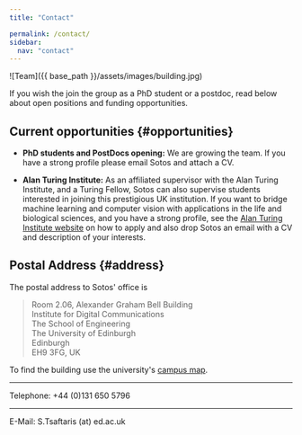 ```yaml
---
title: "Contact"

permalink: /contact/
sidebar:
  nav: "contact"
---
```

![Team]({{ base_path }}/assets/images/building.jpg)

If you wish the join the group as a PhD student or a postdoc, read below about
open positions and funding opportunities.

## Current opportunities {#opportunities}

* **PhD students and PostDocs opening:** We are growing the team. If you have a
  strong profile please email Sotos and attach a CV.

* **Alan Turing Institute:** As an affiliated supervisor with the Alan Turing
  Institute, and a Turing Fellow, Sotos can also supervise
  students interested in joining this prestigious UK institution. If you want to
  bridge machine learning and computer vision with applications in the life and
  biological sciences, and you have a strong profile, see the
  [Alan Turing Institute website](https://turing.ac.uk) on how to apply and also
  drop Sotos an email with a CV and description of your interests.
  
## Postal Address {#address}

The postal address to Sotos' office is

> Room 2.06, Alexander Graham Bell Building <br />
> Institute for Digital Communications <br />
> The School of Engineering <br />
> The University of Edinburgh <br />
> Edinburgh <br />
> EH9 3FG, UK <br />

To find the building use the university's
[campus map](https://www.ed.ac.uk/maps/maps?building=alexander-graham-bell-building).

<hr />
Telephone: +44 (0)131 650 5796
<hr />
E-Mail: S.Tsaftaris (at) ed.ac.uk